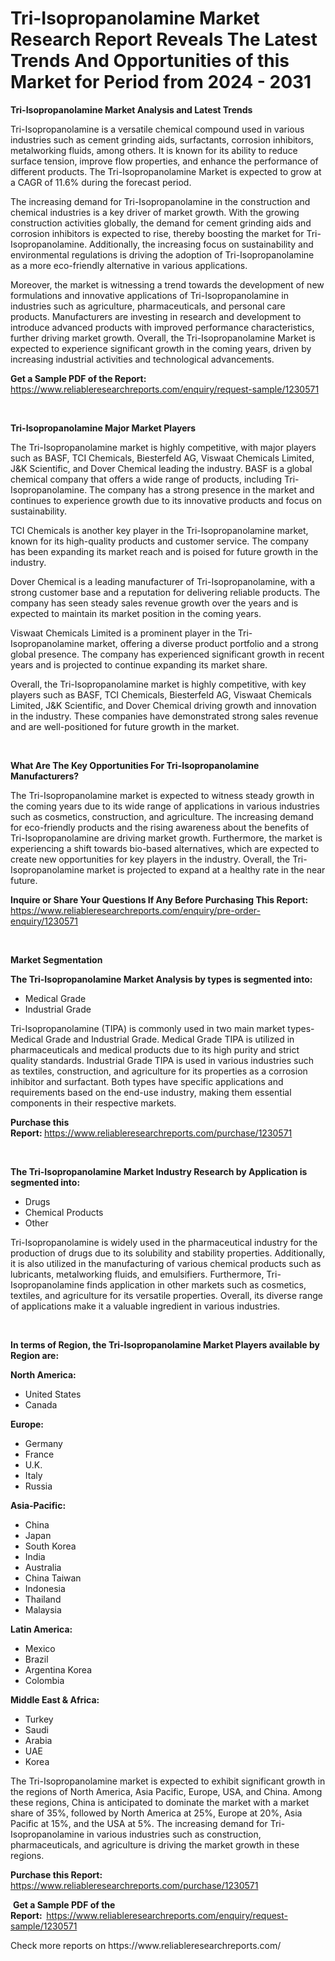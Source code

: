 <p><h1>Tri-Isopropanolamine Market Research Report Reveals The Latest Trends And Opportunities of this Market for Period from 2024 - 2031</h1></p><p><strong>Tri-Isopropanolamine Market Analysis and Latest Trends</strong></p>
<p><p>Tri-Isopropanolamine is a versatile chemical compound used in various industries such as cement grinding aids, surfactants, corrosion inhibitors, metalworking fluids, among others. It is known for its ability to reduce surface tension, improve flow properties, and enhance the performance of different products. The Tri-Isopropanolamine Market is expected to grow at a CAGR of 11.6% during the forecast period.</p><p>The increasing demand for Tri-Isopropanolamine in the construction and chemical industries is a key driver of market growth. With the growing construction activities globally, the demand for cement grinding aids and corrosion inhibitors is expected to rise, thereby boosting the market for Tri-Isopropanolamine. Additionally, the increasing focus on sustainability and environmental regulations is driving the adoption of Tri-Isopropanolamine as a more eco-friendly alternative in various applications.</p><p>Moreover, the market is witnessing a trend towards the development of new formulations and innovative applications of Tri-Isopropanolamine in industries such as agriculture, pharmaceuticals, and personal care products. Manufacturers are investing in research and development to introduce advanced products with improved performance characteristics, further driving market growth. Overall, the Tri-Isopropanolamine Market is expected to experience significant growth in the coming years, driven by increasing industrial activities and technological advancements.</p></p>
<p><strong>Get a Sample PDF of the Report:&nbsp;</strong> <a href="https://www.reliableresearchreports.com/enquiry/request-sample/1230571">https://www.reliableresearchreports.com/enquiry/request-sample/1230571</a></p>
<p>&nbsp;</p>
<p><strong>Tri-Isopropanolamine Major Market Players</strong></p>
<p><p>The Tri-Isopropanolamine market is highly competitive, with major players such as BASF, TCI Chemicals, Biesterfeld AG, Viswaat Chemicals Limited, J&K Scientific, and Dover Chemical leading the industry. BASF is a global chemical company that offers a wide range of products, including Tri-Isopropanolamine. The company has a strong presence in the market and continues to experience growth due to its innovative products and focus on sustainability.</p><p>TCI Chemicals is another key player in the Tri-Isopropanolamine market, known for its high-quality products and customer service. The company has been expanding its market reach and is poised for future growth in the industry.</p><p>Dover Chemical is a leading manufacturer of Tri-Isopropanolamine, with a strong customer base and a reputation for delivering reliable products. The company has seen steady sales revenue growth over the years and is expected to maintain its market position in the coming years.</p><p>Viswaat Chemicals Limited is a prominent player in the Tri-Isopropanolamine market, offering a diverse product portfolio and a strong global presence. The company has experienced significant growth in recent years and is projected to continue expanding its market share.</p><p>Overall, the Tri-Isopropanolamine market is highly competitive, with key players such as BASF, TCI Chemicals, Biesterfeld AG, Viswaat Chemicals Limited, J&K Scientific, and Dover Chemical driving growth and innovation in the industry. These companies have demonstrated strong sales revenue and are well-positioned for future growth in the market.</p></p>
<p>&nbsp;</p>
<p><strong>What Are The Key Opportunities For Tri-Isopropanolamine Manufacturers?</strong></p>
<p><p>The Tri-Isopropanolamine market is expected to witness steady growth in the coming years due to its wide range of applications in various industries such as cosmetics, construction, and agriculture. The increasing demand for eco-friendly products and the rising awareness about the benefits of Tri-Isopropanolamine are driving market growth. Furthermore, the market is experiencing a shift towards bio-based alternatives, which are expected to create new opportunities for key players in the industry. Overall, the Tri-Isopropanolamine market is projected to expand at a healthy rate in the near future.</p></p>
<p><strong>Inquire or Share Your Questions If Any Before Purchasing This Report:</strong> <a href="https://www.reliableresearchreports.com/enquiry/pre-order-enquiry/1230571">https://www.reliableresearchreports.com/enquiry/pre-order-enquiry/1230571</a></p>
<p>&nbsp;</p>
<p><strong>Market Segmentation</strong></p>
<p><strong>The Tri-Isopropanolamine Market Analysis by types is segmented into:</strong></p>
<p><ul><li>Medical Grade</li><li>Industrial Grade</li></ul></p>
<p><p>Tri-Isopropanolamine (TIPA) is commonly used in two main market types- Medical Grade and Industrial Grade. Medical Grade TIPA is utilized in pharmaceuticals and medical products due to its high purity and strict quality standards. Industrial Grade TIPA is used in various industries such as textiles, construction, and agriculture for its properties as a corrosion inhibitor and surfactant. Both types have specific applications and requirements based on the end-use industry, making them essential components in their respective markets.</p></p>
<p><strong>Purchase this Report:&nbsp;</strong><a href="https://www.reliableresearchreports.com/purchase/1230571">https://www.reliableresearchreports.com/purchase/1230571</a></p>
<p>&nbsp;</p>
<p><strong>The Tri-Isopropanolamine Market Industry Research by Application is segmented into:</strong></p>
<p><ul><li>Drugs</li><li>Chemical Products</li><li>Other</li></ul></p>
<p><p>Tri-Isopropanolamine is widely used in the pharmaceutical industry for the production of drugs due to its solubility and stability properties. Additionally, it is also utilized in the manufacturing of various chemical products such as lubricants, metalworking fluids, and emulsifiers. Furthermore, Tri-Isopropanolamine finds application in other markets such as cosmetics, textiles, and agriculture for its versatile properties. Overall, its diverse range of applications make it a valuable ingredient in various industries.</p></p>
<p>&nbsp;</p>
<p><strong>In terms of Region, the Tri-Isopropanolamine Market Players available by Region are:</strong></p>
<p>
    <p> <strong> North America: </strong>
        <ul>
            <li>United States</li>
            <li>Canada</li>
        </ul>
        </p> 
    <p> <strong> Europe: </strong>
        <ul>
            <li>Germany</li>
            <li>France</li>
            <li>U.K.</li>
            <li>Italy</li>
            <li>Russia</li>
        </ul>
        </p> 
    <p> <strong> Asia-Pacific: </strong>
        <ul>
            <li>China</li>
            <li>Japan</li>
            <li>South Korea</li>
            <li>India</li>
            <li>Australia</li>
            <li>China Taiwan</li>
            <li>Indonesia</li>
            <li>Thailand</li>
            <li>Malaysia</li>
        </ul>
        </p> 
    <p> <strong> Latin America: </strong>
        <ul>
            <li>Mexico</li>
            <li>Brazil</li>
            <li>Argentina Korea</li>
            <li>Colombia</li>
        </ul>
        </p> 
    <p> <strong> Middle East & Africa: </strong>
        <ul>
            <li>Turkey</li>
            <li>Saudi</li>
            <li>Arabia</li>
            <li>UAE</li>
            <li>Korea</li>
        </ul>
    </p>
    </p>
<p><p>The Tri-Isopropanolamine market is expected to exhibit significant growth in the regions of North America, Asia Pacific, Europe, USA, and China. Among these regions, China is anticipated to dominate the market with a market share of 35%, followed by North America at 25%, Europe at 20%, Asia Pacific at 15%, and the USA at 5%. The increasing demand for Tri-Isopropanolamine in various industries such as construction, pharmaceuticals, and agriculture is driving the market growth in these regions.</p></p>
<p><strong>Purchase this Report: </strong><a href="https://www.reliableresearchreports.com/purchase/1230571">https://www.reliableresearchreports.com/purchase/1230571</a></p>
<p>&nbsp;<strong>Get a Sample PDF of the Report:&nbsp;&nbsp;</strong><a href="https://www.reliableresearchreports.com/enquiry/request-sample/1230571">https://www.reliableresearchreports.com/enquiry/request-sample/1230571</a></p>
<p><strong></strong></p>
<p>Check more reports on https://www.reliableresearchreports.com/</p>